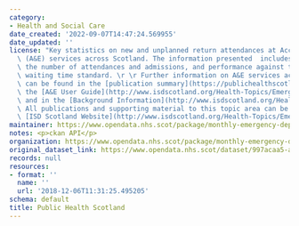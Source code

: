 ```yaml
---
category:
- Health and Social Care
date_created: '2022-09-07T14:47:24.569955'
date_updated: ''
license: "Key statistics on new and unplanned return attendances at Accident and Emergency\
  \ (A&E) services across Scotland. The information presented  includes trends in\
  \ the number of attendances and admissions, and performance against the four hour\
  \ waiting time standard. \r \r Further information on A&E services across Scotland\
  \ can be found in the [publication summary](https://publichealthscotland.scot/publications/ae-activity-and-waiting-times/),\
  \ the [A&E User Guide](http://www.isdscotland.org/Health-Topics/Emergency-Care/Emergency-Department-Activity/Data-Quality/AE2-User-Guide_V1-3.pdf)\
  \ and in the [Background Information](http://www.isdscotland.org/Health-Topics/Emergency-Care/ED_Background_Glossary.pdf).\
  \ All publications and supporting material to this topic area can be found on the\
  \ [ISD Scotland Website](http://www.isdscotland.org/Health-Topics/Emergency-Care/)."
maintainer: https://www.opendata.nhs.scot/package/monthly-emergency-department-activity-and-waiting-times
notes: <p>ckan API</p>
organization: https://www.opendata.nhs.scot/package/monthly-emergency-department-activity-and-waiting-times
original_dataset_link: https://www.opendata.nhs.scot/dataset/997acaa5-afe0-49d9-b333-dcf84584603d/resource/2a4adc0a-e8e3-4605-9ade-61e13a85b3b9/download/monthly_ae_waitingtimes_202207.csv
records: null
resources:
- format: ''
  name: ''
  url: '2018-12-06T11:31:25.495205'
schema: default
title: Public Health Scotland
---
```


